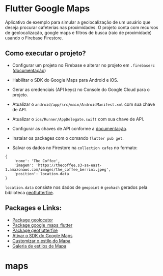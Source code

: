 # Flutter Google Maps

Aplicativo de exemplo para simular a geolocalização de um usuário que deseja procurar cafeterias nas proximidades. 
O projeto conta com recursos de geolocalização, google maps e filtros de busca (raio de proximidade) usando o Firebase Firestore. 

## Como executar o projeto?

- Configurar um projeto no Firebase e alterar no projeto em `.firebaserc` ([documentação](https://firebase.flutter.dev/docs/overview))
- Habilitar o SDK do Google Maps para Android e iOS.
- Gerar as credenciais (API keys) no Console do Google Cloud para o projeto.
- Atualizar o `android/app/src/main/AndroidManifest.xml` com sua chave de API.
- Atualizar o `ios/Runner/AppDelegate.swift` com sua chave de API.
- Configurar as chaves de API conforme a [documentação](https://pub.dev/packages/google_maps_flutter).
- Instalar os packages com o comando `flutter pub get`.

- Salvar os dados no Firestore na `collection cafes` no formato: 
```
{
    'nome': 'The Coffee', 
    'imagem': 'https://thecoffee.s3-sa-east-1.amazonaws.com/images/the_coffee_berrini.jpeg',
    'position': location.data
}
```

`location.data` consiste nos dados de `geopoint` e `geohash` gerados pela biblioteca [geoflutterfire](https://pub.dev/packages/geoflutterfire#writing-geo-data).

## Packages e Links: 

- [Package geolocator](https://pub.dev/packages/geolocator)
- [Package google_maps_flutter](https://pub.dev/packages/google_maps_flutter)
- [Package geoflutterfire](https://pub.dev/packages/geoflutterfire)
- [Ativar o SDK do Google Maps](https://console.cloud.google.com/apis/library)
- [Customizar o estilo do Mapa](https://mapstyle.withgoogle.com/)
- [Galeria de estilos de Mapa](https://snazzymaps.com/)
# maps
